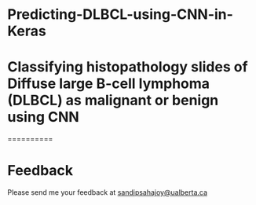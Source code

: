 # Predicting-DLBCL-using-CNN-in-Keras
# Classifying histopathology slides of Diffuse large B-cell lymphoma (DLBCL) as malignant or benign using CNN
==========










Feedback
==========
Please send me your feedback at sandipsahajoy@ualberta.ca

